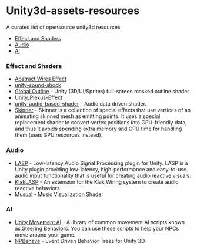 # Unity3d-assets-resources
A curated list of opensource unity3d resources

- [Effect and Shaders](#effect-and-shaders)
- [Audio](#audio)
- [AI](#ai)

### Effect and Shaders
- [Abstract Wires Effect](https://github.com/qine/unity-abstract-wire)
- [unity-sound-shock](https://github.com/valbeat/unity-sound-shock)
- [Global Outline](https://github.com/rickomax/globaloutline) - Unity (3D/UI/Sprites) full-screen masked outline shader
- [Unity_Plexus-Effect](https://github.com/karolwieczorek/Unity_Plexus-Effect)
- [unity-audio-based-shader](https://github.com/S-ido/unity-audio-based-shader) - Audio data driven shader.
- [Skinner](https://github.com/keijiro/Skinner) - Skinner is a collection of special effects that use vertices of an animating skinned mesh as emitting points. It uses a special replacement shader to convert vertex positions into GPU-friendly data, and thus it avoids spending extra memory and CPU time for handling them (uses GPU resources instead).

### Audio
- [LASP](https://github.com/keijiro/Lasp) - Low-latency Audio Signal Processing plugin for Unity. LASP is a Unity plugin providing low-latency, high-performance and easy-to-use audio input functionality that is useful for creating audio reactive visuals.
- [KlakLASP](https://github.com/keijiro/KlakLasp) - An extension for the Klak Wiring system to create audio reactive behaviors.
- [Musual](https://github.com/smkplus/Musual) - Music Visualization Shader

### AI
- [Unity Movement AI](https://github.com/antonpantev/unity-movement-ai) - A library of common movement AI scripts known as Steering Behaviors. You can use these scripts to help your NPCs move around your game.
- [NPBehave](https://github.com/meniku/NPBehave) - Event Driven Behavior Trees for Unity 3D

